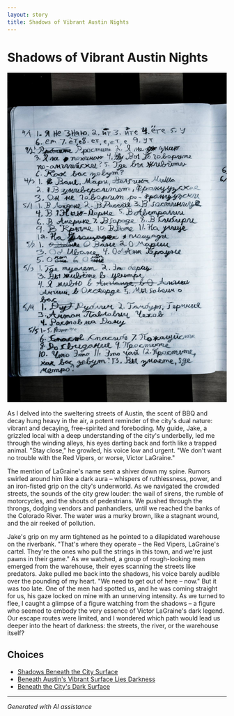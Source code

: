 ```yaml
---
layout: story
title: Shadows of Vibrant Austin Nights
---
```


# Shadows of Vibrant Austin Nights

![Shadows of Vibrant Austin Nights](/input_images/36.jpg)

As I delved into the sweltering streets of Austin, the scent of BBQ and decay hung heavy in the air, a potent reminder of the city's dual nature: vibrant and decaying, free-spirited and foreboding. My guide, Jake, a grizzled local with a deep understanding of the city's underbelly, led me through the winding alleys, his eyes darting back and forth like a trapped animal. "Stay close," he growled, his voice low and urgent. "We don't want no trouble with the Red Vipers, or worse, Victor LaGraine."

The mention of LaGraine's name sent a shiver down my spine. Rumors swirled around him like a dark aura – whispers of ruthlessness, power, and an iron-fisted grip on the city's underworld. As we navigated the crowded streets, the sounds of the city grew louder: the wail of sirens, the rumble of motorcycles, and the shouts of pedestrians. We pushed through the throngs, dodging vendors and panhandlers, until we reached the banks of the Colorado River. The water was a murky brown, like a stagnant wound, and the air reeked of pollution.

Jake's grip on my arm tightened as he pointed to a dilapidated warehouse on the riverbank. "That's where they operate – the Red Vipers, LaGraine's cartel. They're the ones who pull the strings in this town, and we're just pawns in their game." As we watched, a group of rough-looking men emerged from the warehouse, their eyes scanning the streets like predators. Jake pulled me back into the shadows, his voice barely audible over the pounding of my heart. "We need to get out of here – now." But it was too late. One of the men had spotted us, and he was coming straight for us, his gaze locked on mine with an unnerving intensity. As we turned to flee, I caught a glimpse of a figure watching from the shadows – a figure who seemed to embody the very essence of Victor LaGraine's dark legend. Our escape routes were limited, and I wondered which path would lead us deeper into the heart of darkness: the streets, the river, or the warehouse itself?


## Choices

* [Shadows Beneath the City Surface](/stories/55)
* [Beneath Austin's Vibrant Surface Lies Darkness](/stories/33)
* [Beneath the City's Dark Surface](/stories/42)


---
*Generated with AI assistance*
